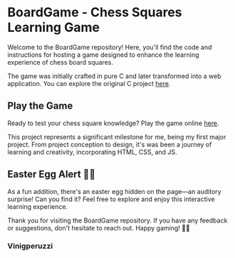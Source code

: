 # BoardGame - Chess Squares Learning Game
Welcome to the BoardGame repository! Here, you'll find the code and instructions for hosting a game designed to enhance the learning experience of chess board squares.

The game was initially crafted in pure C and later transformed into a web application. You can explore the original C project [here](https://github.com/Vinigperuzzi/BoardApp).

## Play the Game
Ready to test your chess square knowledge? Play the game online [here](https://vinigperuzzi.github.io/BoardGame/).

This project represents a significant milestone for me, being my first major project. From project conception to design, it's was been a journey of learning and creativity, incorporating HTML, CSS, and JS.

## Easter Egg Alert 🐣🎶
As a fun addition, there's an easter egg hidden on the page—an auditory surprise! Can you find it? Feel free to explore and enjoy this interactive learning experience.

Thank you for visiting the BoardGame repository. If you have any feedback or suggestions, don't hesitate to reach out. Happy gaming! 🎲🚀

### Vinigperuzzi
